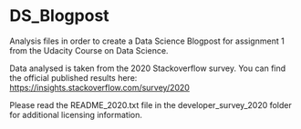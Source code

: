 # DS_Blogpost
Analysis files in order to create a Data Science Blogpost for assignment 1 from the Udacity Course on Data Science.

Data analysed is taken from the 2020 Stackoverflow survey. You can find the official published results here: https://insights.stackoverflow.com/survey/2020

Please read the README_2020.txt file in the developer_survey_2020 folder for additional licensing information.
